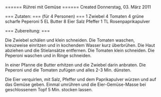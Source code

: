 
====== Rührei mit Gemüse ======
Created Donnerstag, 03. März 2011


=== Zutaten: === (für 4 Personen) ===
1 Zwiebel
4 Tomaten
4 grüne scharfe Peperoni
5 EL Butter
8 Eier
Salz
Pfeffer
1 TL Rosenpaprikapulver



=== Zubereitung: ===

Die Zwiebel schälen und klein schneiden. Die Tomaten waschen, kreuzweise einritzen und in kochendem Wasser kurz überbrühen. Die Haut abziehen und die Stielansätze entfernen. Die Tomaten klein schneiden. Die Peperoni waschen und in Ringe schneiden.

In einer Pfanne die Butter erhitzen und die Zwiebel darin anbraten. Die Peperoni und die Tomaten zufügen und alles 2-3 Min. dünsten.

Die Eier verquirlen, mit Salz, Pfeffer und dem Paprikapulver würzen und auf das Gemüse geben. Einmal umrühren und die Eier-Gemüse-Masse bei geschlossenem Topf 5 Min. stocken lassen.
